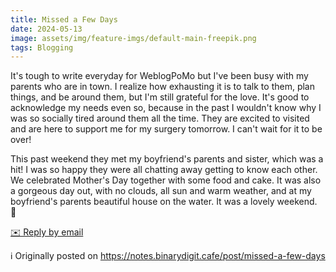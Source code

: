 ```yaml
---
title: Missed a Few Days
date: 2024-05-13
image: assets/img/feature-imgs/default-main-freepik.png
tags: Blogging
---
```

 <p>It&#39;s tough to write everyday for WeblogPoMo but I&#39;ve been busy with my
parents who are in town. I realize how exhausting it is to talk to them,
plan things, and be around them, but I&#39;m still grateful for the love.
It&#39;s good to acknowledge my needs even so, because in the past I
wouldn&#39;t know why I was so socially tired around them all the time. They
are excited to visited and are here to support me for my surgery
tomorrow. I can&#39;t wait for it to be over!</p>

<p>This past weekend they met my boyfriend&#39;s parents and sister, which was
a hit! I was so happy they were all chatting away getting to know each
other. We celebrated Mother&#39;s Day together with some food and cake. It
was also a gorgeous day out, with no clouds, all sun and warm weather,
and at my boyfriend&#39;s parents beautiful house on the water. It was a
lovely weekend.  💖</p>
<p>
        <a href='mailto:binarydigit@omg.lol?subject=Missed a Few Days' style='text-decoration: underline'>✉️ Reply by email</a>
      </p>

ℹ️ Originally posted on https://notes.binarydigit.cafe/post/missed-a-few-days